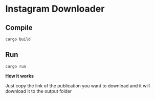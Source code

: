 # Instagram Downloader

## Compile
```terminal
cargo build
```
## Run
```terminal
cargo run
```
**How it works**

Just copy the link of the publication you want to download 
and it will download it to the output folder